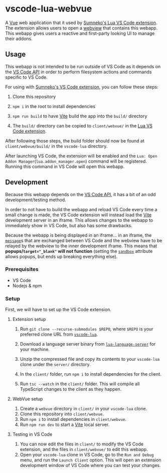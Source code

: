 # vscode-lua-webvue
A [Vue](https://vuejs.org/) web application that it used by [Sumneko's Lua VS Code extension][vscode-lua]. The extension allows users to open a [webview](https://code.visualstudio.com/api/extension-guides/webview) that contains this webapp. This webapp gives users a reactive and first-party looking UI to manage their addons.


## Usage
This webapp is not intended to be run outside of VS Code as it depends on the [VS Code API][vscode-api] in order to perform filesystem actions and commands specific to VS Code.

For using with [Sumneko's VS Code extension][vscode-lua], you can follow these steps:

1. Clone this repository

2. `npm i` in the root to install dependencies

3. `npm run build` to have [Vite][vite] build the app into the `build/` directory

4. The `build/` directory can be copied to `client/webvue/` in the [Lua VS Code extension][vscode-lua].

After following those steps, the build folder should now be found at `client/webvue/build/` in the `vscode-lua` directory.

After launching VS Code, the extension will be enabled and the `Lua: Open Addon Manager`(`lua.addon_manager.open`) command will be registered. Running this command in VS Code will open this webapp.



## Development
Because this webapp depends on the [VS Code API][vscode-api], it has a bit of an odd development/testing method.

In order to not have to build the webapp and reload VS Code every time a small change is made, the VS Code extension will instead load the [Vite][vite] development server in an iframe. This allows changes to the webapp to immediately show in VS Code, but also has some drawbacks.

Because the webapp is being displayed in an iframe... in an iframe, the [`message`](https://developer.mozilla.org/en-US/docs/Web/API/Window/postMessage)s that are exchanged between VS Code and the webview have to be relayed by the webview to the inner development iframe. This means that **popups/`target="_blank"` will not function** (setting the [`sandbox`](https://developer.mozilla.org/en-US/docs/Web/HTTP/Headers/Content-Security-Policy/sandbox) attribute allows popups, but ends up breaking everything else).

### Prerequisites
- VS Code
- Nodejs & npm

### Setup
First, we will have to set up the VS Code extension.

1. Extension setup
   1. Run `git clone --recurse-submodules $REPO`, where `$REPO` is your preferred clone URL from [`vscode-lua`][vscode-lua].

   2. Download a language server binary from [`lua-language-server`](https://github.com/sumneko/lua-language-server/releases/latest) for your machine.

   3. Unzip the compressed file and copy its contents to your `vscode-lua` clone under the `server/` directory.

   4. In the `client/` folder, run `npm i` to install dependencies for the client.

   5. Run `tsc --watch` in the `client/` folder. This will compile all TypeScript changes to the client as they happen.

2. WebVue setup
   1. Create a `webvue` directory in `client/` in your `vscode-lua` clone.
   2. Clone this repository into `client/webvue`.
   3. Run `npm i` to install dependencies in `client/webvue`.
   4. Run `npm run dev` to start a [Vite][vite] local server.

3. Testing in VS Code
   1. You can now edit the files in `client/` to modify the VS Code extension, and the files in `client/webvue/` to edit this webapp.
   2. Open your `vscode-lua` clone in VS Code, go to the `Run and Debug` menu, and run the `Launch Client` option. This will open an extension development window of VS Code where you can test your changes.

[vscode-api]: https://code.visualstudio.com/api/references/vscode-api
[vscode-lua]: https://github.com/sumneko/vscode-lua
[vite]: https://vitejs.dev/
